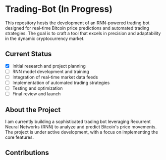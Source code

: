 # Trading-Bot (In Progress)

This repository hosts the development of an RNN-powered trading bot designed for real-time Bitcoin price predictions and automated trading strategies. The goal is to craft a tool that excels in precision and adaptability in the dynamic cryptocurrency market.

## Current Status

- [x] Initial research and project planning
- [ ] RNN model development and training
- [ ] Integration of real-time market data feeds
- [ ] Implementation of automated trading strategies
- [ ] Testing and optimization
- [ ] Final review and launch

## About the Project

I am currently building a sophisticated trading bot leveraging Recurrent Neural Networks (RNN) to analyze and predict Bitcoin's price movements. The project is under active development, with a focus on implementing the core features.

## Contributions


